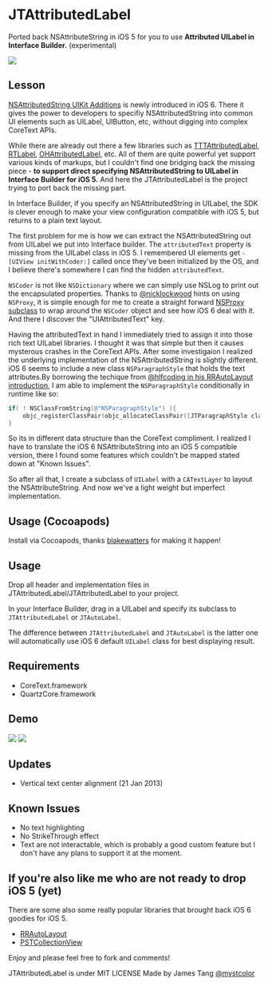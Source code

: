 JTAttributedLabel
=================

Ported back NSAttributeString in iOS 5 for you to use **Attributed UILabel in Interface Builder.** (experimental)

<img src=https://github.com/mystcolor/JTAttributedLabel/raw/master/attributesPanel.png></img>

Lesson
------

[NSAttributedString UIKit Additions](http://developer.apple.com/library/ios/#documentation/uikit/reference/NSAttributedString_UIKit_Additions/Reference/Reference.html) is newly introduced in iOS 6. There it gives the power to developers to specifiy NSAttributedString into common UI elements such as UILabel, UIButton, etc, without digging into complex CoreText APIs.

While there are already out there a few libraries such as [TTTAttributedLabel](https://github.com/mattt/TTTAttributedLabel), [RTLabel](https://github.com/honcheng/RTLabel), [OHAttributedLabel](https://github.com/AliSoftware/OHAttributedLabel), etc. All of them are quite powerful yet support various kinds of markups, but I couldn't find one bridging back the missing piece - **to support direct specifying NSAttributedString to UILabel in Interface Builder for iOS 5.** And here the JTAttributedLabel is the project trying to port back the missing part.

In Interface Builder, if you specify an NSAttributedString in UILabel, the SDK is clever enough to make your view configuration compatible with iOS 5, but returns to a plain text layout.

The first problem for me is how we can extract the NSAttributedString out from UILabel we put into Interface builder. The `attributedText` property is missing from the UILabel class in iOS 5. I remembered UI elements get `-[UIView initWithCoder:]` called once they've been initialized by the OS, and I believe there's somewhere I can find the hidden `attributedText`.

`NSCoder` is not like `NSDictionary` where we can simply use NSLog to print out the encapsulated properties. Thanks to [@nicklockwood](https://twitter.com/nicklockwood/status/287115589527408640) hints on using `NSProxy`, it is simple enough for me to create a straight forward [NSProxy subclass](https://gist.github.com/4466616) to wrap around the `NSCoder` object and see how iOS 6 deal with it. And there I discover the "UIAttributedText" key.

Having the attributedText in hand I immediately tried to assign it into those rich text UILabel libraries. I thought it was that simple but then it causes mysterous crashes in the CoreText APIs. After some investigaion I realized the underlying implementation of the NSAttributedString is slightly different. iOS 6 seems to include a new class `NSParagraphStyle` that holds the text attributes.By borrowing the techique from [@hlfcoding in his RRAutoLayout introduction][1], I am able to implement the `NSParagraphStyle` conditionally in runtime like so:

```objective-c
if( ! NSClassFromString(@"NSParagraphStyle") ){
    objc_registerClassPair(objc_allocateClassPair([JTParagraphStyle class], "NSParagraphStyle", 0));
}
```

So its in different data structure than the CoreText compliment. I realized I have to translate the iOS 6 NSAttributeString into an iOS 5 compatible version, there I found some features which couldn't be mapped stated down at "Known Issues".

So after all that, I create a subclass of `UILabel` with a `CATextLayer` to layout the NSAttributeString. And now we've a light weight but imperfect implementation.


Usage (Cocoapods)
-----------------

Install via Cocoapods, thanks [blakewatters](https://github.com/blakewatters/) for making it happen!


Usage
-----

Drop all header and implementation files in JTAttributedLabel/JTAttributedLabel to your project.

In your Interface Builder, drag in a UILabel and specify its subclass to `JTAttributedLabel` or `JTAutoLabel`.

The difference between `JTAttributedLabel` and `JTAutoLabel` is the latter one will automatically use iOS 6 default `UILabel` class for best displaying result.

Requirements
------------

- CoreText.framework
- QuartzCore.framework

Demo
----

<img src=https://github.com/mystcolor/JTAttributedLabel/raw/master/demo1.png></img>
<img src=https://github.com/mystcolor/JTAttributedLabel/raw/master/knownissue.png></img>

Updates
-------

- Vertical text center alignment (21 Jan 2013)


Known Issues
------------

- No text highlighting
- No StrikeThrough effect
- Text are not interactable, which is probably a good custom feature but I don't have any plans to support it at the moment.


If you're also like me who are not ready to drop iOS 5 (yet)
------------------------------------------------------------

There are some also some really popular libraries that brought back iOS 6 goodies for iOS 5.
- [RRAutoLayout][1]
- [PSTCollectionView](https://github.com/steipete/PSTCollectionView) 

[1]:https://github.com/RolandasRazma/RRAutoLayout


Enjoy and please feel free to fork and comments!

JTAttributedLabel is under MIT LICENSE
Made by James Tang [@mystcolor](http://www.twitter.com/mystcolor)


